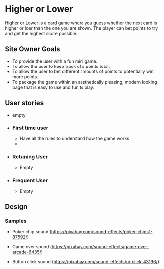 # Higher or Lower

Higher or Lower is a card game where you guess whether the next card is higher or loer than the one you are shown. The player can bet points to try and get the highest score possible.

## Site Owner Goals

- To provide the user with a fun mini game.
- To allow the user to keep track of a points total.
- To allow the user to bet different amounts of points to potentially win more points.
- To package the game within an aesthetically pleasing, modern looking page that is easy to use and fun to play.

## User stories

- empty
- ### First time user
  - Have all the rules to understand how the game works
  -
- ### Retuning User
  - Empty
- ### Frequent User
  - Empty

## Design




### Samples
- Poker chip sound (https://pixabay.com/sound-effects/poker-chips1-87592/)

- Game over sound (https://pixabay.com/sound-effects/game-over-arcade-6435/)

- Button click sound (https://pixabay.com/sound-effects/ui-click-43196/)